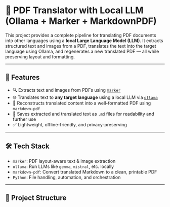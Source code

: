# 📄 PDF Translator with Local LLM (Ollama + Marker + MarkdownPDF)

This project provides a complete pipeline for translating PDF documents into other languages using a **local Large Language Model (LLM)**. It extracts structured text and images from a PDF, translates the text into the target language using Ollama, and regenerates a new translated PDF — all while preserving layout and formatting.

---

## 🚀 Features

- 🔍 Extracts text and images from PDFs using [`marker`](https://github.com/zero-one-group/marker)
- 🌐 Translates text to **any target language** using a local LLM via [`ollama`](https://ollama.com/)
- 📄 Reconstructs translated content into a well-formatted PDF using `markdown-pdf`
- 💾 Saves extracted and translated text as `.md` files for readability and further use
- ✅ Lightweight, offline-friendly, and privacy-preserving

---

## 🛠️ Tech Stack

- `marker`: PDF layout-aware text & image extraction
- `ollama`: Run LLMs like `gemma`, `mistral`, etc. locally
- `markdown-pdf`: Convert translated Markdown to a clean, printable PDF
- `Python`: File handling, automation, and orchestration

---

## 📂 Project Structure

